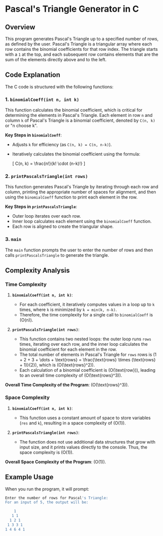 # Pascal's Triangle Generator in C

## Overview

This program generates Pascal's Triangle up to a specified number of rows, as defined by the user. Pascal's Triangle is a triangular array where each row contains the binomial coefficients for that row index. The triangle starts with a `1` at the top, and each subsequent row contains elements that are the sum of the elements directly above and to the left.

## Code Explanation

The C code is structured with the following functions:

### 1. `binomialCoeff(int n, int k)`
This function calculates the binomial coefficient, which is critical for determining the elements in Pascal's Triangle. Each element in row `n` and column `k` of Pascal's Triangle is a binomial coefficient, denoted by `C(n, k)` or "n choose k".

**Key Steps in `binomialCoeff`**:
- Adjusts `k` for efficiency (as `C(n, k) = C(n, n-k)`).
- Iteratively calculates the binomial coefficient using the formula:

    \[
    C(n, k) = \frac{n!}{k! \cdot (n-k)!}
    \]

### 2. `printPascalsTriangle(int rows)`
This function generates Pascal's Triangle by iterating through each row and column, printing the appropriate number of spaces for alignment, and then using the `binomialCoeff` function to print each element in the row.

**Key Steps in `printPascalsTriangle`**:
- Outer loop iterates over each row.
- Inner loop calculates each element using the `binomialCoeff` function.
- Each row is aligned to create the triangular shape.

### 3. `main`
The `main` function prompts the user to enter the number of rows and then calls `printPascalsTriangle` to generate the triangle.

## Complexity Analysis

### Time Complexity

1. **`binomialCoeff(int n, int k)`**:
   - For each coefficient, it iteratively computes values in a loop up to `k` times, where `k` is minimized by `k = min(k, n-k)`.
   - Therefore, the time complexity for a single call to `binomialCoeff` is \(O(n)\).

2. **`printPascalsTriangle(int rows)`**:
   - This function contains two nested loops: the outer loop runs `rows` times, iterating over each row, and the inner loop calculates the binomial coefficient for each element in the row.
   - The total number of elements in Pascal's Triangle for `rows` rows is \(1 + 2 + 3 + \dots + \text{rows} = \frac{\text{rows} \times (\text{rows} + 1)}{2}\), which is \(O(\text{rows}^2)\).
   - Each calculation of a binomial coefficient is \(O(\text{row})\), leading to an overall time complexity of \(O(\text{rows}^3)\).

**Overall Time Complexity of the Program**: \(O(\text{rows}^3)\).

### Space Complexity

1. **`binomialCoeff(int n, int k)`**:
   - This function uses a constant amount of space to store variables (`res` and `k`), resulting in a space complexity of \(O(1)\).

2. **`printPascalsTriangle(int rows)`**:
   - The function does not use additional data structures that grow with input size, and it prints values directly to the console. Thus, the space complexity is \(O(1)\).

**Overall Space Complexity of the Program**: \(O(1)\).

## Example Usage

When you run the program, it will prompt:

```bash
Enter the number of rows for Pascal's Triangle:
For an input of 5, the output will be:

    1 
   1 1 
  1 2 1 
 1 3 3 1 
1 4 6 4 1 
```
